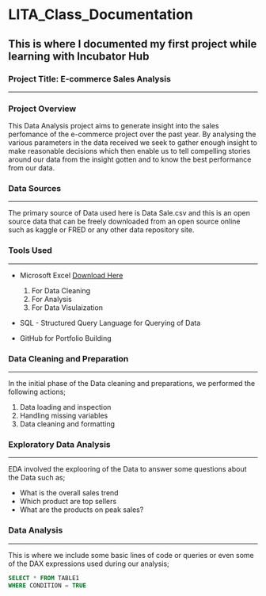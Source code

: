 # LITA_Class_Documentation
## This is where I documented my first project while learning with Incubator Hub
### Project Title: E-commerce Sales Analysis

---
### Project Overview 
This Data Analysis project aims to generate insight into the sales perfomance of the e-commerce project over the past year. By analysing the various parameters in the data received we seek to gather enough insight to make reasonable decisions which then enable us to tell compelling stories around our data from the insight gotten and to know the best performance from our data.

### Data Sources
---
The primary source of Data used here is Data Sale.csv and this is an open source data that can be freely downloaded from an open source online such as kaggle or FRED or any other data repository site.

### Tools Used
---
- Microsoft Excel [Download Here](https://www.microsoft.com)
  1. For Data Cleaning
  2. For Analysis
  3. For Data Visulaization

- SQL - Structured Query Language for Querying of Data
- GitHub for Portfolio Building

### Data Cleaning and Preparation
---
In the initial phase of the Data cleaning and preparations, we performed the following actions;
1. Data loading and inspection
2. Handling missing variables
3. Data cleaning and formatting

### Exploratory Data Analysis
---
EDA involved the explooring of the Data to answer some questions about the Data such as; 
- What is the overall sales trend
- Which product are top sellers
- What are the products on peak sales?

### Data Analysis
---
This is where we include some basic lines of code or queries or even some of the DAX expressions used during our analysis;

```SQL
SELECT * FROM TABLE1
WHERE CONDITION = TRUE
```
